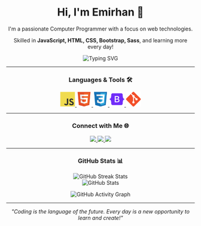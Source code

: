 <!-- Profile Header Section -->
<div align="center">
  
   <h1>Hi, I'm Emirhan 👋</h1>
   <p>I'm a passionate Computer Programmer with a focus on web technologies.</p>
   <p>Skilled in <b>JavaScript, HTML, CSS, Bootstrap, Sass</b>, and learning more every day!</p>
</div>

<!-- Typing Effect -->
<p align="center">
   <img src="https://readme-typing-svg.herokuapp.com?font=Fira+Code&size=24&color=00CCFF&center=true&vCenter=true&width=550&lines=Welcome+to+my+GitHub+Profile!;Exploring+the+world+of+Programming;Building+projects+with+Passion+and+Creativity!" alt="Typing SVG"/>
</p>

---

<!-- Languages & Tools Section -->
<h3 align="center">Languages & Tools 🛠</h3>
<p align="center">
   <a href="https://www.javascript.com/" target="_blank" rel="noreferrer">
      <img src="https://raw.githubusercontent.com/devicons/devicon/master/icons/javascript/javascript-original.svg" alt="JavaScript" width="40" height="40"/>
   </a>
   <a href="https://www.w3.org/html/" target="_blank" rel="noreferrer">
      <img src="https://raw.githubusercontent.com/devicons/devicon/master/icons/html5/html5-original.svg" alt="HTML5" width="40" height="40"/>
   </a>
   <a href="https://www.w3schools.com/css/" target="_blank" rel="noreferrer">
      <img src="https://raw.githubusercontent.com/devicons/devicon/master/icons/css3/css3-original.svg" alt="CSS3" width="40" height="40"/>
   </a>
   <a href="https://getbootstrap.com/" target="_blank" rel="noreferrer">
      <img src="https://raw.githubusercontent.com/devicons/devicon/master/icons/bootstrap/bootstrap-plain.svg" alt="Bootstrap" width="40" height="40"/>
   </a>
   <a href="https://git-scm.com/" target="_blank" rel="noreferrer">
      <img src="https://raw.githubusercontent.com/devicons/devicon/master/icons/git/git-original.svg" alt="Git" width="40" height="40"/>
   </a>
   <!-- Add more icons as you learn more tools! -->
</p>

---

<!-- Social Links -->
<h3 align="center">Connect with Me 🌐</h3>
<p align="center">
   <a href="https://www.linkedin.com/in/emirhanbuğdaycı" target="_blank" rel="noopener noreferrer">
      <img src="https://img.shields.io/badge/-LinkedIn-%230077B5?style=for-the-badge&logo=linkedin&logoColor=white"/>
   </a>
   <a href="mailto:bugdayciemirhan619@gmail.com" target="_blank" rel="noopener noreferrer">
      <img src="https://img.shields.io/badge/-Gmail-D14836?style=for-the-badge&logo=gmail&logoColor=white"/>
   </a>
   <a href="https://www.instagram.com/emirhanbgdyc" target="_blank" rel="noopener noreferrer">
      <img src="https://img.shields.io/badge/-Instagram-%23E4405F?style=for-the-badge&logo=instagram&logoColor=white"/>
   </a>
</p>

---

<!-- GitHub Stats -->
<h3 align="center">GitHub Stats 📊</h3>
<p align="center">
   <img src="http://github-readme-streak-stats.herokuapp.com?user=Emirhanbgdyc&theme=black-ice&hide_border=true&background=000000" alt="GitHub Streak Stats"/>
   <br>
   <img src="https://github-readme-stats.vercel.app/api?username=Emirhanbgdyc&show_icons=true&theme=radical" alt="GitHub Stats"/>
</p>

<!-- Activity Graph -->
<p align="center">
   <img src="https://github-readme-activity-graph.vercel.app/graph?username=Emirhanbgdyc&bg_color=1a1b27&color=00ccff&line=00ccff&point=ffffff&area=true&hide_border=true" alt="GitHub Activity Graph" />
</p>

---

<!-- Footer -->
<p align="center">
   <i>"Coding is the language of the future. Every day is a new opportunity to learn and create!"</i>
</p>
